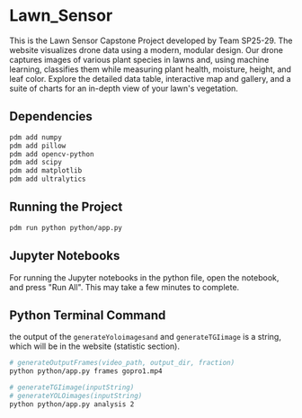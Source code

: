 # Lawn_Sensor

This is the Lawn Sensor Capstone Project developed by Team SP25-29. The website visualizes drone data using a modern, modular design. Our drone captures images of various plant species in lawns and, using machine learning, classifies them while measuring plant health, moisture, height, and leaf color. Explore the detailed data table, interactive map and gallery, and a suite of charts for an in-depth view of your lawn's vegetation.

## Dependencies

```bash
pdm add numpy
pdm add pillow
pdm add opencv-python
pdm add scipy
pdm add matplotlib
pdm add ultralytics
```

## Running the Project

```bash
pdm run python python/app.py
```

## Jupyter Notebooks

For running the Jupyter notebooks in the python file, open the notebook, and press "Run All". This may take a few minutes to complete.

## Python Terminal Command

the output of the `generateYoloimagesand` and `generateTGIimage` is a string, which will be in the website (statistic section).

```bash
# generateOutputFrames(video_path, output_dir, fraction)
python python/app.py frames gopro1.mp4

# generateTGIimage(inputString)
# generateYOLOimages(inputString)
python python/app.py analysis 2
```
